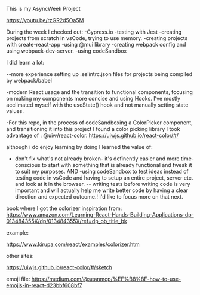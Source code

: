 This is my AsyncWeek Project

https://youtu.be/rzGR2d5Oa5M

During the week I checked out:
-Cypress.io
-testing with Jest
-creating projects from scratch in vsCode, trying to use memory.
-creating projects with create-react-app
-using @mui library
-creating webpack config and using webpack-dev-server.
-using codeSandbox

I did learn a lot:

--more experience setting up .eslintrc.json files for projects being compiled by webpack/babel

-modern React usage and the transition to functional components, focusing on making my components more concise and using Hooks. I've mostly acclimated myself with the useState() hook and not manually setting state values.

-For this repo, in the process of codeSandboxing a ColorPicker component, and transitioning it into this project I found a color picking library I took advantage of : @uiw/react-color.
https://uiwjs.github.io/react-color/#/

although i do enjoy learning by doing
I learned the value of:

- don't fix what's not already broken- it's definently easier and more time-conscious to start with something that is already functional and tweak it to suit my purposes.
  AND
  -using codeSandbox to test ideas instead of testing code in vsCode and having to setup an entire project, server etc. and look at it in the browser.
  -- writing tests before writing code is very important and will actually help me write better code by having a clear direction and expected outcome.! I'd like to focus more on that next.

book where I got the colorizer inspiration from: https://www.amazon.com/Learning-React-Hands-Building-Applications-dp-013484355X/dp/013484355X/ref=dp_ob_title_bk

example:

https://www.kirupa.com/react/examples/colorizer.htm

other sites:

https://uiwjs.github.io/react-color/#/sketch

emoji file:
https://medium.com/@seanmcp/%EF%B8%8F-how-to-use-emojis-in-react-d23bbf608bf7
